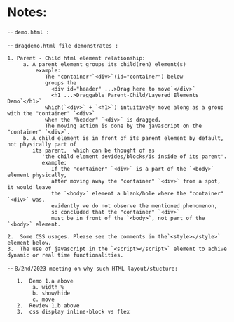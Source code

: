 # Notes:

-- `demo.html :`

-- `dragdemo.html file demonstrates :`

    1. Parent - Child html element relationship:
         a. A parent element groups its child(ren) element(s)
             example:
                The "container"`<div>`(id="container") below
                groups the
                  <div id="header" ...>Drag here to move`</div>`
                  <h1 ...>Draggable Parent-Child/Layered Elements Demo`</h1>`
                which(`<div>` + `<h1>`) intuitively move along as a group with the "container" `<div>`
                when the "header" `<div>` is dragged.
                The moving action is done by the javascript on the "container" `<div>`.
         b. A child element is in front of its parent element by default, not physically part of
            its parent,  which can be thought of as
               'the child element devides/blocks/is inside of its parent'.
               example:
                  If the "container" `<div>` is a part of the `<body>` element physically,
                  after moving away the "container" `<div>` from a spot, it would leave
                  the `<body>` element a blank/hole where the "container" `<div>` was,
                  evidently we do not observe the mentioned phenomenon,
                  so concluded that the "container" `<div>`
                  must be in front of the `<body>`, not part of the `<body>` element.

    2.  Some CSS usages. Please see the comments in the`<style></style>` element below.
    3.  The use of javascript in the `<script></script>` element to achive dynamic or real time functionalities.

-- `8/2nd/2023 meeting on why such HTML layout/stucture:`

       1.  Demo 1.a above
            a. width %
            b. show/hide
            c. move 
       2.  Review 1.b above  
       3.  css display inline-block vs flex